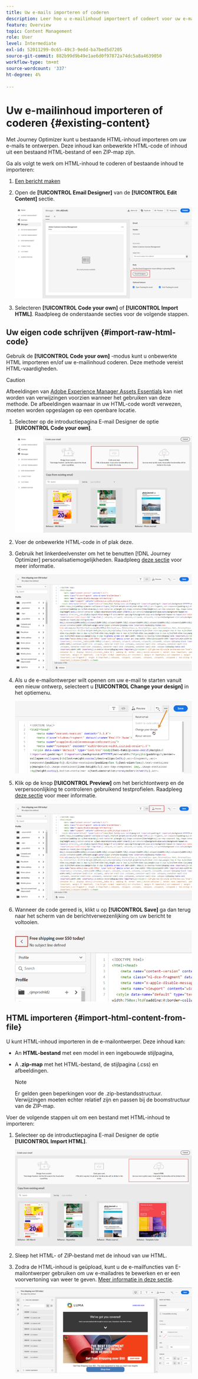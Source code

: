 ```yaml
---
title: Uw e-mails importeren of coderen
description: Leer hoe u e-mailinhoud importeert of codeert voor uw e-mails
feature: Overview
topic: Content Management
role: User
level: Intermediate
exl-id: 52011299-0c65-49c3-9edd-ba7bed5d7205
source-git-commit: 882b99d9b49e1ae6d0f97872a74dc5a8a4639050
workflow-type: tm+mt
source-wordcount: '337'
ht-degree: 4%

---
```


# Uw e-mailinhoud importeren of coderen {#existing-content}

Met Journey Optimizer kunt u bestaande HTML-inhoud importeren om uw e-mails te ontwerpen. Deze inhoud kan onbewerkte HTML-code of inhoud uit een bestaand HTML-bestand of een ZIP-map zijn.

Ga als volgt te werk om HTML-inhoud te coderen of bestaande inhoud te importeren:

1. [Een bericht maken](create-message.md)

1. Open de **[!UICONTROL Email Designer]** van de **[!UICONTROL Edit Content]** sectie.

   ![](assets/import-html_1.png)

1. Selecteren **[!UICONTROL Code your own]** of **[!UICONTROL Import HTML]**. Raadpleeg de onderstaande secties voor de volgende stappen.

## Uw eigen code schrijven {#import-raw-html-code}

Gebruik de **[!UICONTROL Code your own]** -modus kunt u onbewerkte HTML importeren en/of uw e-mailinhoud coderen. Deze methode vereist HTML-vaardigheden.

>[!CAUTION]
>
> Afbeeldingen van [Adobe Experience Manager Assets Essentials](assets-essentials.md) kan niet worden van verwijzingen voorzien wanneer het gebruiken van deze methode. De afbeeldingen waarnaar in uw HTML-code wordt verwezen, moeten worden opgeslagen op een openbare locatie.

1. Selecteer op de introductiepagina E-mail Designer de optie **[!UICONTROL Code your own]**.

   ![](assets/code-your-own.png)

1. Voer de onbewerkte HTML-code in of plak deze.

1. Gebruik het linkerdeelvenster om het te benutten [!DNL Journey Optimizer] personalisatiemogelijkheden. Raadpleeg [deze sectie](../personalization/personalize.md) voor meer informatie.

   ![](assets/code-editor.png)

1. Als u de e-mailontwerper wilt openen om uw e-mail te starten vanuit een nieuw ontwerp, selecteert u **[!UICONTROL Change your design]** in het optiemenu.

   ![](assets/code-editor-change-design.png)

1. Klik op de knop **[!UICONTROL Preview]** om het berichtontwerp en de verpersoonlijking te controleren gebruikend testprofielen. Raadpleeg [deze sectie](preview.md) voor meer informatie.

   ![](assets/code-editor-preview.png)

1. Wanneer de code gereed is, klikt u op **[!UICONTROL Save]** ga dan terug naar het scherm van de berichtverwezenlijking om uw bericht te voltooien.

   ![](assets/code-editor-save.png)

## HTML importeren {#import-html-content-from-file}

U kunt HTML-inhoud importeren in de e-mailontwerper. Deze inhoud kan:

* An **HTML-bestand** met een model in een ingebouwde stijlpagina,
* A **.zip-map** met het HTML-bestand, de stijlpagina (.css) en afbeeldingen.

   >[!NOTE]
   >
   >Er gelden geen beperkingen voor de .zip-bestandsstructuur. Verwijzingen moeten echter relatief zijn en passen bij de boomstructuur van de ZIP-map.

Voer de volgende stappen uit om een bestand met HTML-inhoud te importeren:

1. Selecteer op de introductiepagina E-mail Designer de optie **[!UICONTROL Import HTML]**.

   ![](assets/import-html_2.png)

1. Sleep het HTML- of ZIP-bestand met de inhoud van uw HTML.

1. Zodra de HTML-inhoud is geüpload, kunt u de e-mailfuncties van E-mailontwerper gebruiken om uw e-mailadres te bewerken en er een voorvertoning van weer te geven. [Meer informatie in deze sectie](create-email-content.md).

   ![](assets/html-imported.png)
